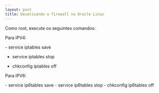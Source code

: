 ```yaml
---
layout: post
title: Desativando o firewall no Oracle Linux
---
```


Como root, execute os seguintes comandos:

Para IPV4:

<div class="message">
- service iptables save

- service iptables stop

- chkconfig iptables off
</div>


Para IPV6:

<div class="message">
- service ip6tables save
- service ip6tables stop
- chkconfig ip6tables off
</div>
